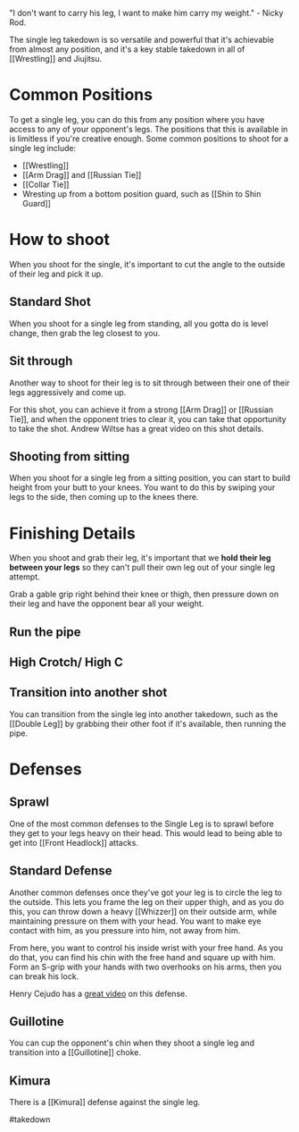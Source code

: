 "I don't want to carry his leg, I want to make him carry my weight." - Nicky Rod.

The single leg takedown is so versatile and powerful that it's achievable from almost any position, and it's a key stable takedown in all of [[Wrestling]] and Jiujitsu.

# Common Positions

To get a single leg, you can do this from any position where you have access to any of your opponent's legs. The positions that this is available in is limitless if you're creative enough. Some common positions to shoot for a single leg include:

- [[Wrestling]]
- [[Arm Drag]] and [[Russian Tie]]
- [[Collar Tie]]
- Wresting up from a bottom position guard, such as [[Shin to Shin Guard]] 

# How to shoot

When you shoot for the single, it's important to cut the angle to the outside of their leg and pick it up.

## Standard Shot

When you shoot for a single leg from standing, all you gotta do is level change, then grab the leg closest to you. 

## Sit through

Another way to shoot for their leg is to sit through between their one of their legs aggressively and come up.

For this shot, you can achieve it from a strong [[Arm Drag]] or [[Russian Tie]], and when the opponent tries to clear it, you can take that opportunity to take the shot. Andrew Wiltse has a great video on this shot details.

## Shooting from sitting

When you shoot for a single leg from a sitting position, you can start to build height from your butt to your knees. You want to do this by swiping your legs to the side, then coming up to the knees there.

# Finishing Details

When you shoot and grab their leg, it's important that we **hold their leg between your legs** so they can't pull their own leg out of your single leg attempt.

Grab a gable grip right behind their knee or thigh, then pressure down on their leg and have the opponent bear all your weight.

## Run the pipe 

## High Crotch/ High C

## Transition into another shot

You can transition from the single leg into another takedown, such as the [[Double Leg]] by grabbing their other foot if it's available, then running the pipe.

# Defenses

## Sprawl

One of the most common defenses to the Single Leg is to sprawl before they get to your legs heavy on their head. This would lead to being able to get into [[Front Headlock]] attacks.

## Standard Defense

Another common defenses once they've got your leg is to circle the leg to the outside. This lets you frame the leg on their upper thigh, and as you do this, you can throw down a heavy [[Whizzer]] on their outside arm, while maintaining pressure on them with your head. You want to make eye contact with him, as you pressure into him, not away from him.

From here, you want to control his inside wrist with your free hand. As you do that, you can find his chin with the free hand and square up with him. Form an S-grip with your hands with two overhooks on his arms, then you can break his lock.

Henry Cejudo has a [great video](https://www.youtube.com/watch?v=qzUYQrDNm0w&ab_channel=FANATICWRESTLING) on this defense.

## Guillotine

You can cup the opponent's chin when they shoot a single leg and transition into a [[Guillotine]] choke.

## Kimura

There is a [[Kimura]] defense against the single leg.

#takedown 